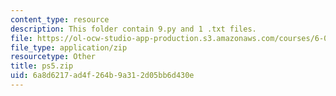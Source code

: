 ```yaml
---
content_type: resource
description: This folder contain 9.py and 1 .txt files.
file: https://ol-ocw-studio-app-production.s3.amazonaws.com/courses/6-00sc-introduction-to-computer-science-and-programming-spring-2011/6a8d6217ad4f264b9a312d05bb6d430e_ps5.zip
file_type: application/zip
resourcetype: Other
title: ps5.zip
uid: 6a8d6217-ad4f-264b-9a31-2d05bb6d430e
---
```

